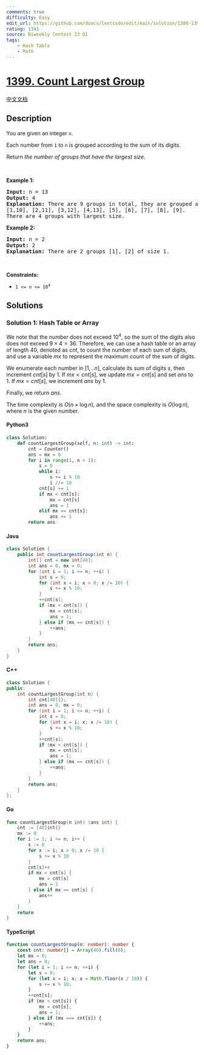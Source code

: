 ```yaml
---
comments: true
difficulty: Easy
edit_url: https://github.com/doocs/leetcode/edit/main/solution/1300-1399/1399.Count%20Largest%20Group/README_EN.md
rating: 1341
source: Biweekly Contest 23 Q1
tags:
    - Hash Table
    - Math
---
```


<!-- problem:start -->

# [1399. Count Largest Group](https://leetcode.com/problems/count-largest-group)

[中文文档](/solution/1300-1399/1399.Count%20Largest%20Group/README.md)

## Description

<!-- description:start -->

<p>You are given an integer <code>n</code>.</p>

<p>Each number from <code>1</code> to <code>n</code> is grouped according to the sum of its digits.</p>

<p>Return <em>the number of groups that have the largest size</em>.</p>

<p>&nbsp;</p>
<p><strong class="example">Example 1:</strong></p>

<pre>
<strong>Input:</strong> n = 13
<strong>Output:</strong> 4
<strong>Explanation:</strong> There are 9 groups in total, they are grouped according sum of its digits of numbers from 1 to 13:
[1,10], [2,11], [3,12], [4,13], [5], [6], [7], [8], [9].
There are 4 groups with largest size.
</pre>

<p><strong class="example">Example 2:</strong></p>

<pre>
<strong>Input:</strong> n = 2
<strong>Output:</strong> 2
<strong>Explanation:</strong> There are 2 groups [1], [2] of size 1.
</pre>

<p>&nbsp;</p>
<p><strong>Constraints:</strong></p>

<ul>
	<li><code>1 &lt;= n &lt;= 10<sup>4</sup></code></li>
</ul>

<!-- description:end -->

## Solutions

<!-- solution:start -->

### Solution 1: Hash Table or Array

We note that the number does not exceed $10^4$, so the sum of the digits also does not exceed $9 \times 4 = 36$. Therefore, we can use a hash table or an array of length $40$, denoted as $cnt$, to count the number of each sum of digits, and use a variable $mx$ to represent the maximum count of the sum of digits.

We enumerate each number in $[1,..n]$, calculate its sum of digits $s$, then increment $cnt[s]$ by $1$. If $mx < cnt[s]$, we update $mx = cnt[s]$ and set $ans$ to $1$. If $mx = cnt[s]$, we increment $ans$ by $1$.

Finally, we return $ans$.

The time complexity is $O(n \times \log n)$, and the space complexity is $O(\log n)$, where $n$ is the given number.

<!-- tabs:start -->

#### Python3

```python
class Solution:
    def countLargestGroup(self, n: int) -> int:
        cnt = Counter()
        ans = mx = 0
        for i in range(1, n + 1):
            s = 0
            while i:
                s += i % 10
                i //= 10
            cnt[s] += 1
            if mx < cnt[s]:
                mx = cnt[s]
                ans = 1
            elif mx == cnt[s]:
                ans += 1
        return ans
```

#### Java

```java
class Solution {
    public int countLargestGroup(int n) {
        int[] cnt = new int[40];
        int ans = 0, mx = 0;
        for (int i = 1; i <= n; ++i) {
            int s = 0;
            for (int x = i; x > 0; x /= 10) {
                s += x % 10;
            }
            ++cnt[s];
            if (mx < cnt[s]) {
                mx = cnt[s];
                ans = 1;
            } else if (mx == cnt[s]) {
                ++ans;
            }
        }
        return ans;
    }
}
```

#### C++

```cpp
class Solution {
public:
    int countLargestGroup(int n) {
        int cnt[40]{};
        int ans = 0, mx = 0;
        for (int i = 1; i <= n; ++i) {
            int s = 0;
            for (int x = i; x; x /= 10) {
                s += x % 10;
            }
            ++cnt[s];
            if (mx < cnt[s]) {
                mx = cnt[s];
                ans = 1;
            } else if (mx == cnt[s]) {
                ++ans;
            }
        }
        return ans;
    }
};
```

#### Go

```go
func countLargestGroup(n int) (ans int) {
	cnt := [40]int{}
	mx := 0
	for i := 1; i <= n; i++ {
		s := 0
		for x := i; x > 0; x /= 10 {
			s += x % 10
		}
		cnt[s]++
		if mx < cnt[s] {
			mx = cnt[s]
			ans = 1
		} else if mx == cnt[s] {
			ans++
		}
	}
	return
}
```

#### TypeScript

```ts
function countLargestGroup(n: number): number {
    const cnt: number[] = Array(40).fill(0);
    let mx = 0;
    let ans = 0;
    for (let i = 1; i <= n; ++i) {
        let s = 0;
        for (let x = i; x; x = Math.floor(x / 10)) {
            s += x % 10;
        }
        ++cnt[s];
        if (mx < cnt[s]) {
            mx = cnt[s];
            ans = 1;
        } else if (mx === cnt[s]) {
            ++ans;
        }
    }
    return ans;
}
```

<!-- tabs:end -->

<!-- solution:end -->

<!-- problem:end -->
